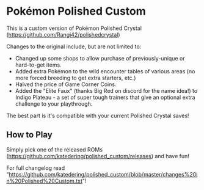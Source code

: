 # Pokémon Polished Custom

This is a custom version of Pokémon Polished Crystal (https://github.com/Rangi42/polishedcrystal)

Changes to the original include, but are not limited to:

* Changed up some shops to allow purchase of previously-unique or hard-to-get items.
* Added extra Pokémon to the wild encounter tables of various areas (no more forced breeding to get extra starters, etc.)
* Halved the price of Game Corner Coins.
* Added the "Elite Faux" (thanks Big Red on discord for the name idea!) to Indigo Plateau - a set of super tough trainers that give an optional extra challenge to your playthrough.

The best part is it's compatible with your current Polished Crystal saves!

## How to Play

Simply pick one of the released ROMs (https://github.com/katedering/polished_custom/releases) and have fun!

For full changelog read "https://github.com/katedering/polished_custom/blob/master/changes%20in%20Polished%20Custom.txt"!
